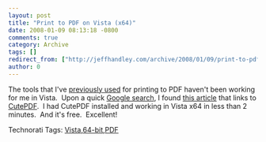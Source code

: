 ```yaml
---
layout: post
title: "Print to PDF on Vista (x64)"
date: 2008-01-09 08:13:18 -0800
comments: true
category: Archive
tags: []
redirect_from: ["http://jeffhandley.com/archive/2008/01/09/print-to-pdf-on-vista-x64.aspx"].aspx
author: 0
---
```

<!-- more -->
<p>The tools that I've <a href="http://oldblog.jeffhandley.com/index.php/2006/05/23/free-pdf-printing/" target="_blank">previously used</a> for printing to PDF haven't been working for me in Vista.  Upon a quick <a href="http://www.google.com/search?q=print+to+pdf+vista+64" target="_blank">Google search</a>, I found <a href="http://matthewdarnell.blogspot.com/2007/10/create-pdf-files-in-vista-64-bit.html" target="_blank">this article</a> that links to <a href="http://www.cutepdf.com/Products/CutePDF/writer.asp" target="_blank">CutePDF</a>.  I had CutePDF installed and working in Vista x64 in less than 2 minutes.  And it's free.  Excellent!</p>  <div class="wlWriterSmartContent" id="scid:0767317B-992E-4b12-91E0-4F059A8CECA8:9c7b76bb-a961-4af1-83c8-48246d9df3a7" style="padding-right: 0px; display: inline; padding-left: 0px; padding-bottom: 0px; margin: 0px; padding-top: 0px">Technorati Tags: <a href="http://technorati.com/tags/Vista" rel="tag">Vista</a>,<a href="http://technorati.com/tags/64-bit" rel="tag">64-bit</a>,<a href="http://technorati.com/tags/PDF" rel="tag">PDF</a></div>

